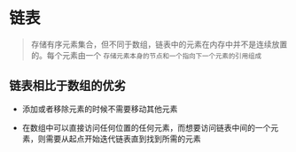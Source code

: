 # 链表

> 存储有序元素集合，但不同于数组，链表中的元素在内存中并不是连续放置的。每个元素由一个 `存储元素本身的节点和一个指向下一个元素的引用组成`

## 链表相比于数组的优劣

- 添加或者移除元素的时候不需要移动其他元素

- 在数组中可以直接访问任何位置的任何元素，而想要访问链表中间的一个元素，则需要从起点开始迭代链表直到找到所需的元素